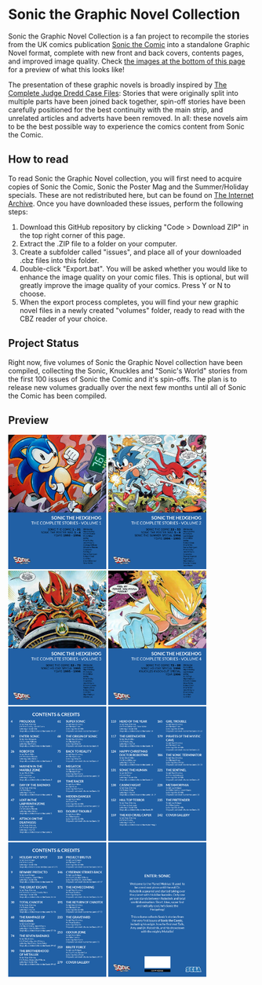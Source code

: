# Sonic the Graphic Novel Collection

Sonic the Graphic Novel Collection is a fan project to recompile the stories from the UK comics publication [Sonic the Comic](https://en.wikipedia.org/wiki/Sonic_the_Comic) into a standalone Graphic Novel format, complete with new front and back covers, contents pages, and improved image quality. Check [the images at the bottom of this page](#preview) for a preview of what this looks like!

The presentation of these graphic novels is broadly inspired by [The Complete Judge Dredd Case Files](https://shop.2000ad.com/catalogue/graphic-novels/dredd-case-files): Stories that were originally split into multiple parts have been joined back together, spin-off stories have been carefully positioned for the best continuity with the main strip, and unrelated articles and adverts have been removed. In all: these novels aim to be the best possible way to experience the comics content from Sonic the Comic.

## How to read

To read Sonic the Graphic Novel collection, you will first need to acquire copies of Sonic the Comic, Sonic the Poster Mag and the Summer/Holiday specials. These are not redistributed here, but can be found on [The Internet Archive](https://archive.org/search.php?query=%22sonic%20the%20comic%20book%20collection%22). Once you have downloaded these issues, perform the following steps:

1. Download this GitHub repository by clicking "Code > Download ZIP" in the top right corner of this page.
2. Extract the .ZIP file to a folder on your computer.
3. Create a subfolder called "issues", and place all of your downloaded .cbz files into this folder.
4. Double-click "Export.bat". You will be asked whether you would like to enhance the image quality on your comic files. This is optional, but will greatly improve the image quality of your comics. Press Y or N to choose.
5. When the export process completes, you will find your new graphic novel files in a newly created "volumes" folder, ready to read with the CBZ reader of your choice.

## Project Status

Right now, five volumes of Sonic the Graphic Novel collection have been compiled, collecting the Sonic, Knuckles and "Sonic's World" stories from the first 100 issues of Sonic the Comic and it's spin-offs. The plan is to release new volumes gradually over the next few months until all of Sonic the Comic has been compiled.

## Preview

<img src="data/Sonic%20the%20Hedgehog%20-%20Volume%201/front_cover.png" width="200"> <img src="data/Sonic%20the%20Hedgehog%20-%20Volume%202/front_cover.png" width="200"> <img src="data/Sonic%20the%20Hedgehog%20-%20Volume%203/front_cover.png" width="200"> <img src="data/Sonic%20the%20Hedgehog%20-%20Volume%204/front_cover.png" width="200">
<img src="data/Sonic%20the%20Hedgehog%20-%20Volume%201/contents.png" width="200"> <img src="data/Sonic%20the%20Hedgehog%20-%20Volume%201/contents2.png" width="200"> <img src="data/Sonic%20the%20Hedgehog%20-%20Volume%203/contents.png" width="200"> <img src="data/Sonic%20the%20Hedgehog%20-%20Volume%201/back_cover.png" width="200"> 
